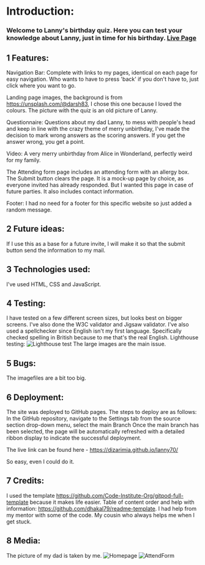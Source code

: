 

# Introduction:

### Welcome to Lanny's birthday quiz. Here you can test your knowledge about Lanny, just in time for his birthday. <a href="https://dizarimia.github.io/lanny70/" target="_blank">Live Page</a>


## 1 Features:

Navigation Bar: Complete with links to my pages, identical on each page for easy navigation. Who wants to have to press 'back' if you don't have to, just click where you want to go.

Landing page images, the background is from https://unsplash.com/@darsh83, I chose this one because I loved the colours. The picture with the quiz is an old picture of Lanny. 

Questionnaire: Questions about my dad Lanny, to mess with people's head and keep in line with the crazy theme of merry unbirthday, I've made the decision to mark wrong answers as the scoring answers. If you get the answer wrong, you get a point.

Video: A very merry unbirthday from Alice in Wonderland, perfectly weird for my family.

The Attending form page includes an attending form with an allergy box. The Submit button clears the page. It is a mock-up page by choice, as everyone invited has already responded. But I wanted this page in case of future parties.
It also includes contact information.

Footer: I had no need for a footer for this specific website so just added a random message.

## 2 Future ideas: 
If I use this as a base for a future invite, I will make it so that the submit button send the information to my mail. 

## 3 Technologies used: 
I've used HTML, CSS and JavaScript.

## 4 Testing: 
I have tested on a few different screen sizes, but looks best on bigger screens. I've also done the W3C validator and Jigsaw validator. I've also used a spellchecker since English isn't my first language. Specifically checked spelling in British because to me that's the real English. Lighthouse testing: ![Lighthouse test](https://github.com/Dizarimia/lanny70/blob/main/assets/images/lighthouse.png?) The large images are the main issue.

## 5 Bugs: 
The imagefiles are a bit too big.

## 6 Deployment: 
The site was deployed to GitHub pages. The steps to deploy are as follows: In the GitHub repository, navigate to the Settings tab from the source section drop-down menu, select the main Branch Once the main branch has been selected, the page will be automatically refreshed with a detailed ribbon display to indicate the successful deployment.

The live link can be found here - https://dizarimia.github.io/lanny70/

So easy, even I could do it.

## 7 Credits: 
I used the template https://github.com/Code-Institute-Org/gitpod-full-template because it makes life easier. Table of content order and help with information: https://github.com/dhakal79/readme-template.
I had help from my mentor with some of the code. 
My cousin who always helps me when I get stuck.

## 8 Media: 
The picture of my dad is taken by me. ![Homepage](https://github.com/Dizarimia/lanny70/blob/main/assets/images/home.png?) ![AttendForm](https://github.com/Dizarimia/lanny70/blob/main/assets/images/attend.png?) 